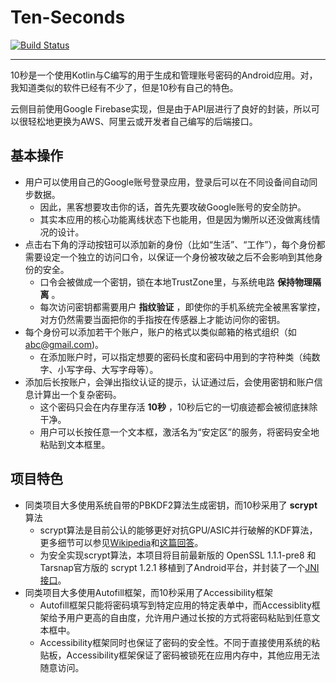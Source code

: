 # Ten-Seconds

[![Build Status](https://travis-ci.org/Gh0u1L5/Ten-Seconds.svg?branch=master)](https://travis-ci.org/Gh0u1L5/Ten-Seconds)

---

10秒是一个使用Kotlin与C编写的用于生成和管理账号密码的Android应用。对，我知道类似的软件已经有不少了，但是10秒有自己的特色。

云侧目前使用Google Firebase实现，但是由于API层进行了良好的封装，所以可以很轻松地更换为AWS、阿里云或开发者自己编写的后端接口。

## 基本操作
* 用户可以使用自己的Google账号登录应用，登录后可以在不同设备间自动同步数据。
  - 因此，黑客想要攻击你的话，首先先要攻破Google账号的安全防护。
  - 其实本应用的核心功能离线状态下也能用，但是因为懒所以还没做离线情况的设计。
* 点击右下角的浮动按钮可以添加新的身份（比如“生活”、“工作”），每个身份都需要设定一个独立的访问口令，以保证一个身份被攻破之后不会影响到其他身份的安全。
  - 口令会被做成一个密钥，锁在本地TrustZone里，与系统电路 __保持物理隔离__ 。
  - 每次访问密钥都需要用户 __指纹验证__ ，即使你的手机系统完全被黑客掌控，对方仍然需要当面把你的手指按在传感器上才能访问你的密钥。
* 每个身份可以添加若干个账户，账户的格式以类似邮箱的格式组织（如 abc@gmail.com)。
  - 在添加账户时，可以指定想要的密码长度和密码中用到的字符种类（纯数字、小写字母、大写字母等）。
* 添加后长按账户，会弹出指纹认证的提示，认证通过后，会使用密钥和账户信息计算出一个复杂密码。
  - 这个密码只会在内存里存活 __10秒__ ，10秒后它的一切痕迹都会被彻底抹除干净。
  - 用户可以长按任意一个文本框，激活名为“安定区”的服务，将密码安全地粘贴到文本框里。

## 项目特色
* 同类项目大多使用系统自带的PBKDF2算法生成密钥，而10秒采用了 __scrypt__ 算法
  - scrypt算法是目前公认的能够更好对抗GPU/ASIC并行破解的KDF算法，更多细节可以参见[Wikipedia](https://en.wikipedia.org/wiki/Scrypt)和[这篇回答](https://crypto.stackexchange.com/questions/8159/what-is-the-difference-between-scrypt-and-pbkdf2)。
  - 为安全实现scrypt算法，本项目将目前最新版的 OpenSSL 1.1.1-pre8 和 Tarsnap官方版的 scrypt 1.2.1 移植到了Android平台，并封装了一个[JNI接口](https://github.com/Gh0u1L5/Ten-Seconds/blob/master/app/src/main/cpp/crypto-engine.c)。
* 同类项目大多使用Autofill框架，而10秒采用了Accessibility框架
  - Autofill框架只能将密码填写到特定应用的特定表单中，而Accessiblity框架给予用户更高的自由度，允许用户通过长按的方式将密码粘贴到任意文本框中。
  - Accessibility框架同时也保证了密码的安全性。不同于直接使用系统的粘贴板，Accessibility框架保证了密码被锁死在应用内存中，其他应用无法随意访问。
